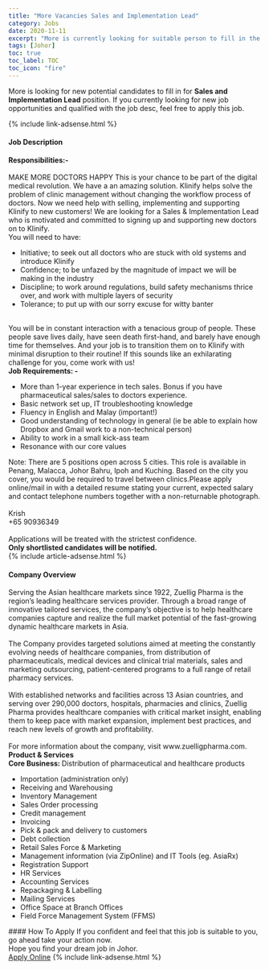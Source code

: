 ```yaml
---
title: "More Vacancies Sales and Implementation Lead" 
category: Jobs 
date: 2020-11-11 
excerpt: "More is currently looking for suitable person to fill in the Sales and Implementation Lead which positioned at Johor" 
tags: [Johor] 
toc: true 
toc_label: TOC 
toc_icon: "fire" 
--- 
```


<p>More is looking for new potential candidates to fill in for <b>Sales and Implementation Lead</b> position. If you currently looking for new job opportunities and qualified with the job desc, feel free to apply this job.
</p>{% include link-adsense.html %} 
<div><div><div><h4>Job Description</h4></div></div><div><div><span><div><div><div><strong>Responsibilities:-</strong></div><div><br>MAKE MORE DOCTORS HAPPY This is your chance to be part of the digital medical revolution. We have a an amazing solution. Klinify helps solve the problem of clinic management without changing the workflow process of doctors. Now we need help with selling, implementing and supporting Klinify to new customers! We are looking for a Sales &amp; Implementation Lead who is motivated and committed to signing up and supporting new doctors on to Klinify.</div><div>You will need to have:</div><ul><li>Initiative; to seek out all doctors who are stuck with old systems and introduce Klinify</li><li>Confidence; to be unfazed by the magnitude of impact we will be making in the industry</li><li>Discipline; to work around regulations, build safety mechanisms thrice over, and work with multiple layers of security</li><li>Tolerance; to put up with our sorry excuse for witty banter</li></ul><div><br>You will be in constant interaction with a tenacious group of people. These people save lives daily, have seen death first-hand, and barely have enough time for themselves. And your job is to transition them on to Klinify with minimal disruption to their routine! If this sounds like an exhilarating challenge for you, come work with us!</div><div><strong>Job Requirements: -</strong></div><ul><li>More than 1-year experience in tech sales. Bonus if you have pharmaceutical sales/sales to doctors experience.</li><li>Basic network set up, IT troubleshooting knowledge</li><li>Fluency in English and Malay (important!)</li><li>Good understanding of technology in general (ie be able to explain how Dropbox and Gmail work to a non-technical person)</li><li>Ability to work in a small kick-ass team</li><li>Resonance with our core values</li></ul>Note: There are 5 positions open across 5 cities. This role is available in Penang, Malacca, Johor Bahru, Ipoh and Kuching. Based on the city you cover, you would be required to travel between clinics.Please apply online/mail in with a detailed resume stating your current, expected salary and contact telephone numbers together with a non-returnable photograph.<div><br>Krish<br>+65 90936349</div><div><br>Applications will be treated with the strictest confidence.</div><div><strong>Only shortlisted candidates will be notified.</strong></div></div></div></span></div></div></div> 
{% include article-adsense.html %} 
<div><div><div><h4>Company Overview</h4></div></div><div><div><span><div><div>
<div>
<div>
			Serving the Asian healthcare markets since 1922, Zuellig Pharma is the region&#8217;s leading healthcare services provider. Through a broad range of innovative tailored services, the company&#8217;s objective is to help healthcare companies capture and realize the full market potential of the fast-growing dynamic healthcare markets in Asia.&#160;</div>
<div>
<br>
			The Company provides targeted solutions aimed at meeting the constantly evolving needs of healthcare companies, from distribution of pharmaceuticals, medical devices and clinical trial materials, sales and marketing outsourcing, patient-centered programs to a full range of retail pharmacy services.</div>
<div>
			&#160;<br>
			With established networks and facilities across 13 Asian countries, and serving over 290,000 doctors, hospitals, pharmacies and clinics, Zuellig Pharma provides healthcare companies with critical market insight, enabling them to keep pace with market expansion, implement best practices, and reach new levels of growth and profitability.&#160;<br>
			&#160;</div>
<div>
			For more information about the company, visit www.zuelligpharma.com.</div>
</div>
</div>
<div>
<strong>Product &amp; Services</strong></div>
<div>
<div>
<div>
<strong>Core Business:&#160;</strong>Distribution of pharmaceutical and healthcare products</div>
<ul>
<li>
				Importation (administration only)</li>
<li>
				Receiving and Warehousing</li>
<li>
				Inventory Management</li>
<li>
				Sales Order processing</li>
<li>
				Credit management</li>
<li>
				Invoicing</li>
<li>
				Pick &amp; pack and delivery to customers</li>
<li>
				Debt collection</li>
<li>
				Retail Sales Force &amp; Marketing</li>
<li>
				Management information (via ZipOnline) and IT Tools (eg. AsiaRx)</li>
<li>
				Registration Support</li>
<li>
				HR Services</li>
<li>
				Accounting Services</li>
<li>
				Repackaging &amp; Labelling</li>
<li>
				Mailing Services</li>
<li>
				Office Space at Branch Offices</li>
<li>
				Field Force Management System (FFMS)</li>
</ul>
</div>
</div></div></span></div></div></div> 
#### How To Apply 
If you confident and feel that this job is suitable to you, go ahead take your action now. <br/> 
Hope you find your dream job in Johor. <br/> 
<a href="https://www.jobstreet.com.my/en/job/sales-and-implementation-lead-4411501?jobId=jobstreet-my-job-4411501&sectionRank=26&token=0~162c61fe-e2e2-4756-8ca6-ead3673e45b7&fr=SRP%20View%20In%20New%20Ta" class="btn btn--info" target="_blank" rel="nofollow noopenner">Apply Online</a> 
{% include link-adsense.html %} 